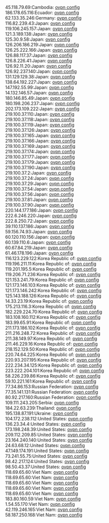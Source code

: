 45.118.79.69:Cambodia: [ovpn config](vpn/45_118_79_69.ovpn)  
186.178.65.116:Ecuador: [ovpn config](vpn/186_178_65_116.ovpn)  
62.133.35.246:Germany: [ovpn config](vpn/62_133_35_246.ovpn)  
116.82.239.43:Japan: [ovpn config](vpn/116_82_239_43.ovpn)  
119.106.245.157:Japan: [ovpn config](vpn/119_106_245_157.ovpn)  
121.3.189.138:Japan: [ovpn config](vpn/121_3_189_138.ovpn)  
125.30.9.58:Japan: [ovpn config](vpn/125_30_9_58.ovpn)  
126.206.186.219:Japan: [ovpn config](vpn/126_206_186_219.ovpn)  
126.25.222.166:Japan: [ovpn config](vpn/126_25_222_166.ovpn)  
126.88.117.37:Japan: [ovpn config](vpn/126_88_117_37.ovpn)  
126.8.226.41:Japan: [ovpn config](vpn/126_8_226_41.ovpn)  
126.92.11.20:Japan: [ovpn config](vpn/126_92_11_20.ovpn)  
126.92.237.140:Japan: [ovpn config](vpn/126_92_237_140.ovpn)  
131.129.129.38:Japan: [ovpn config](vpn/131_129_129_38.ovpn)  
138.64.192.227:Japan: [ovpn config](vpn/138_64_192_227.ovpn)  
147.192.55.99:Japan: [ovpn config](vpn/147_192_55_99.ovpn)  
14.132.146.57:Japan: [ovpn config](vpn/14_132_146_57.ovpn)  
180.146.85.49:Japan: [ovpn config](vpn/180_146_85_49.ovpn)  
180.198.206.237:Japan: [ovpn config](vpn/180_198_206_237.ovpn)  
202.173.109.222:Japan: [ovpn config](vpn/202_173_109_222.ovpn)  
219.100.37.110:Japan: [ovpn config](vpn/219_100_37_110.ovpn)  
219.100.37.118:Japan: [ovpn config](vpn/219_100_37_118.ovpn)  
219.100.37.119:Japan: [ovpn config](vpn/219_100_37_119.ovpn)  
219.100.37.126:Japan: [ovpn config](vpn/219_100_37_126.ovpn)  
219.100.37.165:Japan: [ovpn config](vpn/219_100_37_165.ovpn)  
219.100.37.166:Japan: [ovpn config](vpn/219_100_37_166.ovpn)  
219.100.37.169:Japan: [ovpn config](vpn/219_100_37_169.ovpn)  
219.100.37.174:Japan: [ovpn config](vpn/219_100_37_174.ovpn)  
219.100.37.177:Japan: [ovpn config](vpn/219_100_37_177.ovpn)  
219.100.37.179:Japan: [ovpn config](vpn/219_100_37_179.ovpn)  
219.100.37.190:Japan: [ovpn config](vpn/219_100_37_190.ovpn)  
219.100.37.2:Japan: [ovpn config](vpn/219_100_37_2.ovpn)  
219.100.37.24:Japan: [ovpn config](vpn/219_100_37_24.ovpn)  
219.100.37.29:Japan: [ovpn config](vpn/219_100_37_29.ovpn)  
219.100.37.54:Japan: [ovpn config](vpn/219_100_37_54.ovpn)  
219.100.37.56:Japan: [ovpn config](vpn/219_100_37_56.ovpn)  
219.100.37.81:Japan: [ovpn config](vpn/219_100_37_81.ovpn)  
219.100.37.90:Japan: [ovpn config](vpn/219_100_37_90.ovpn)  
220.144.177.186:Japan: [ovpn config](vpn/220_144_177_186.ovpn)  
222.6.246.220:Japan: [ovpn config](vpn/222_6_246_220.ovpn)  
222.8.250.72:Japan: [ovpn config](vpn/222_8_250_72.ovpn)  
39.110.137.186:Japan: [ovpn config](vpn/39_110_137_186.ovpn)  
59.156.74.93:Japan: [ovpn config](vpn/59_156_74_93.ovpn)  
60.120.110.156:Japan: [ovpn config](vpn/60_120_110_156.ovpn)  
60.139.110.6:Japan: [ovpn config](vpn/60_139_110_6.ovpn)  
60.67.84.219:Japan: [ovpn config](vpn/60_67_84_219.ovpn)  
61.46.178.196:Japan: [ovpn config](vpn/61_46_178_196.ovpn)  
116.123.229.122:Korea Republic of: [ovpn config](vpn/116_123_229_122.ovpn)  
119.196.211.11:Korea Republic of: [ovpn config](vpn/119_196_211_11.ovpn)  
119.201.195.5:Korea Republic of: [ovpn config](vpn/119_201_195_5.ovpn)  
119.206.71.236:Korea Republic of: [ovpn config](vpn/119_206_71_236.ovpn)  
121.153.241.79:Korea Republic of: [ovpn config](vpn/121_153_241_79.ovpn)  
121.173.146.103:Korea Republic of: [ovpn config](vpn/121_173_146_103.ovpn)  
121.173.146.242:Korea Republic of: [ovpn config](vpn/121_173_146_242.ovpn)  
125.143.188.126:Korea Republic of: [ovpn config](vpn/125_143_188_126.ovpn)  
14.33.23.19:Korea Republic of: [ovpn config](vpn/14_33_23_19.ovpn)  
175.213.116.3:Korea Republic of: [ovpn config](vpn/175_213_116_3.ovpn)  
182.229.224.70:Korea Republic of: [ovpn config](vpn/182_229_224_70.ovpn)  
183.108.160.112:Korea Republic of: [ovpn config](vpn/183_108_160_112.ovpn)  
183.99.65.91:Korea Republic of: [ovpn config](vpn/183_99_65_91.ovpn)  
211.173.186.102:Korea Republic of: [ovpn config](vpn/211_173_186_102.ovpn)  
211.216.248.72:Korea Republic of: [ovpn config](vpn/211_216_248_72.ovpn)  
211.38.149.97:Korea Republic of: [ovpn config](vpn/211_38_149_97.ovpn)  
211.46.229.16:Korea Republic of: [ovpn config](vpn/211_46_229_16.ovpn)  
218.152.129.50:Korea Republic of: [ovpn config](vpn/218_152_129_50.ovpn)  
220.74.64.225:Korea Republic of: [ovpn config](vpn/220_74_64_225.ovpn)  
220.93.207.195:Korea Republic of: [ovpn config](vpn/220_93_207_195.ovpn)  
222.234.34.125:Korea Republic of: [ovpn config](vpn/222_234_34_125.ovpn)  
223.222.204.101:Korea Republic of: [ovpn config](vpn/223_222_204_101.ovpn)  
58.226.239.86:Korea Republic of: [ovpn config](vpn/58_226_239_86.ovpn)  
59.10.221.161:Korea Republic of: [ovpn config](vpn/59_10_221_161.ovpn)  
77.34.86.153:Russian Federation: [ovpn config](vpn/77_34_86_153.ovpn)  
77.35.141.131:Russian Federation: [ovpn config](vpn/77_35_141_131.ovpn)  
80.92.217.160:Russian Federation: [ovpn config](vpn/80_92_217_160.ovpn)  
109.111.243.205:Serbia: [ovpn config](vpn/109_111_243_205.ovpn)  
184.22.63.239:Thailand: [ovpn config](vpn/184_22_63_239.ovpn)  
195.138.87.191:Ukraine: [ovpn config](vpn/195_138_87_191.ovpn)  
104.172.238.112:United States: [ovpn config](vpn/104_172_238_112.ovpn)  
136.23.34.4:United States: [ovpn config](vpn/136_23_34_4.ovpn)  
173.198.248.39:United States: [ovpn config](vpn/173_198_248_39.ovpn)  
209.112.209.85:United States: [ovpn config](vpn/209_112_209_85.ovpn)  
23.164.240.140:United States: [ovpn config](vpn/23_164_240_140.ovpn)  
24.63.68.12:United States: [ovpn config](vpn/24_63_68_12.ovpn)  
47.149.174.191:United States: [ovpn config](vpn/47_149_174_191.ovpn)  
73.241.55.75:United States: [ovpn config](vpn/73_241_55_75.ovpn)  
98.42.217.124:United States: [ovpn config](vpn/98_42_217_124.ovpn)  
98.50.43.37:United States: [ovpn config](vpn/98_50_43_37.ovpn)  
118.69.65.60:Viet Nam: [ovpn config](vpn/118_69_65_60.ovpn)  
118.69.65.60:Viet Nam: [ovpn config](vpn/118_69_65_60.ovpn)  
118.69.65.60:Viet Nam: [ovpn config](vpn/118_69_65_60.ovpn)  
118.69.65.60:Viet Nam: [ovpn config](vpn/118_69_65_60.ovpn)  
118.69.65.60:Viet Nam: [ovpn config](vpn/118_69_65_60.ovpn)  
183.80.160.59:Viet Nam: [ovpn config](vpn/183_80_160_59.ovpn)  
1.54.55.170:Viet Nam: [ovpn config](vpn/1_54_55_170.ovpn)  
42.119.246.165:Viet Nam: [ovpn config](vpn/42_119_246_165.ovpn)  
58.187.250.168:Viet Nam: [ovpn config](vpn/58_187_250_168.ovpn)  
